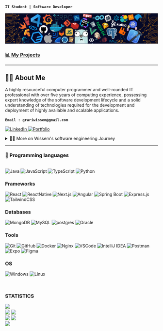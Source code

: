 **`IT Student | Software Developer`** <br>

<center>
<img alt="Header" src="https://raw.githubusercontent.com/wissemgrari/wissemgrari/main/images/header.png"/>
</center>

### [📊 My Projects](https://github.com/wissemgrari?tab=repositories)

---

## 👨‍💻 About Me

A highly resourceful computer programmer and well-rounded IT professional with over five years of computing experience, possessing expert knowledge of the software development lifecycle and a solid understanding of technologies required for the development and deployment of highly available and scalable applications.

**`Email : grariwissem@gmail.com`**
<br>

<p>
<a href="https://www.linkedin.com/in/wissemgrari" target="_blank">
<img alt="LinkedIn" src="https://img.shields.io/badge/linkedin-%230077B5.svg?style=for-the-badge&logo=linkedin&logoColor=white"/>
</a> 
<a href="https://wissemgrari.vercel.app" target="_blank">
<img alt="Portfolio" src="https://img.shields.io/badge/Portfolio-%23000000.svg?style=for-the-badge&logo=firefox&logoColor=#FF7139"/>
</a> 
</p>


<details>
 <summary>👨‍💻 More on Wissem's software engineering Journey</summary>

<p>Holder of an Information Systems Development university diploma since 2023, I am currently pursuing a master degree in cybersecurity, aspiring to deepen my expertise in securing digital environments. Complementing my formal education, I've undertaken extensive self-learning in web development, mastering Java OOP concepts, and acquiring proficiency in various frontend tools.</p>

<p>Actively seeking opportunities to apply my knowledge, I am poised to contribute to cutting-edge, secure digital solutions.</p>
</details>

---

### 🧰 Programming languages

<p>
  <br>
  <img alt="Java" src="https://img.shields.io/badge/java-%23ED8B00.svg?style=for-the-badge&logo=java&logoColor=white"/>
  <img alt="JavaScript" src="https://img.shields.io/badge/javascript-%23323330.svg?style=for-the-badge&logo=javascript&logoColor=%23F7DF1E"/>
  <img alt="TypeScript" src="https://img.shields.io/badge/typescript-%23007ACC.svg?style=for-the-badge&logo=typescript&logoColor=white"/>
  <img alt="Python" src="https://img.shields.io/badge/python-306998.svg?style=for-the-badge&logo=python&logoColor=white"/>
</p>

### Frameworks

<p>
 <img alt="React" src="https://img.shields.io/badge/react-%2300D9FF.svg?style=for-the-badge&logo=react&logoColor=white"/>
 <img alt="ReactNative" src="https://img.shields.io/badge/react_native-%2320232a.svg?style=for-the-badge&logo=react&logoColor=%2361DAFB"/>
 <img alt="Next.js" src="https://img.shields.io/badge/next.js-%23000000.svg?style=for-the-badge&logo=next.js&logoColor=white"/>
 <img alt="Angular" src="https://img.shields.io/badge/angular-%23DD0031.svg?style=for-the-badge&logo=angular&logoColor=white"/>
 <img alt="Spring Boot" src="https://img.shields.io/badge/Spring_Boot-F2F4F9?style=for-the-badge&logo=spring-boot"/>
 <img alt="Express.js" src="https://img.shields.io/badge/express.js-%23404d59.svg?style=for-the-badge&logo=express&logoColor=%2361DAFB"/>
 <img alt="TailwindCSS" src="https://img.shields.io/badge/tailwindcss-%2338B2AC.svg?style=for-the-badge&logo=tailwind-css&logoColor=white"/>
</p>

### Databases

<p>
 <img alt="MongoDB" src="https://img.shields.io/badge/MongoDB-%234EA94B.svg?style=for-the-badge&logo=mongodb&logoColor=white"/>
 <img alt="MySQL" src="https://img.shields.io/badge/mysql-%234479A1.svg?style=for-the-badge&logo=mysql&logoColor=white"/>
 <img alt="postgres" src="https://img.shields.io/badge/postgres-%23316192.svg?style=for-the-badge&logo=postgresql&logoColor=white"/>
 <img alt="Oracle" src="https://img.shields.io/badge/oracle-%23F00000.svg?style=for-the-badge&logo=oracle&logoColor=white"/>
</p>

### Tools

<p>
  <img alt="Git" src="https://img.shields.io/badge/git-%23F05033.svg?style=for-the-badge&logo=git&logoColor=white"/>
  <img alt="GitHub" src="https://img.shields.io/badge/github-%23121011.svg?style=for-the-badge&logo=github&logoColor=white"/>
  <img alt="Docker" src="https://img.shields.io/badge/docker-%230db7ed.svg?style=for-the-badge&logo=docker&logoColor=white">
  <img alt="Nginx" src="https://img.shields.io/badge/nginx-%23009639.svg?style=for-the-badge&logo=nginx&logoColor=white">
  <img alt="VSCode" src="https://img.shields.io/badge/VSCode-%23007ACC.svg?style=for-the-badge&logo=visual-studio-code&logoColor=white"/>
  <img alt="IntelliJ IDEA" src="https://img.shields.io/badge/IntelliJ_IDEA-%23000000.svg?style=for-the-badge&logo=intellij-idea&logoColor=white"/>
  <img alt="Postman" src="https://img.shields.io/badge/Postman-FF6C37?style=for-the-badge&logo=postman&logoColor=white"/>
  <img alt="Expo" src="https://img.shields.io/badge/expo-1C1E24?style=for-the-badge&logo=expo&logoColor=white"/>
  <img alt="Figma" src="https://img.shields.io/badge/figma-%23F24E1E.svg?style=for-the-badge&logo=figma&logoColor=white"/>
  <br>
</p>

### OS

<p>
  <img alt="Windows" src="https://img.shields.io/badge/Windows-0078D6?style=for-the-badge&logo=windows&logoColor=white" />
  <img alt="Linux" src="https://img.shields.io/badge/Linux-FCC624?style=for-the-badge&logo=linux&logoColor=black"/>
</p>
<br />

### STATISTICS

<div>
  <img src="https://github-readme-streak-stats.herokuapp.com?user=wissemgrari&theme=github-dark-blue" />
</div>
<div>
  <img src="http://github-profile-summary-cards.vercel.app/api/cards/stats?username=wissemgrari&theme=github_dark" />
  <img src="http://github-profile-summary-cards.vercel.app/api/cards/most-commit-language?username=wissemgrari&theme=github_dark" /><br />
  <img src="http://github-profile-summary-cards.vercel.app/api/cards/repos-per-language?username=wissemgrari&theme=github_dark" />
  <img src="http://github-profile-summary-cards.vercel.app/api/cards/productive-time?username=wissemgrari&theme=github_dark" />
</div>
<div>
  <img src="http://github-profile-summary-cards.vercel.app/api/cards/profile-details?username=wissemgrari&theme=github_dark" />
</div>
